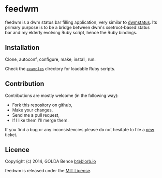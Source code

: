# feedwm

feedwm is a dwm status bar filling application, very similar to
[dwmstatus](http://dwm.suckless.org/dwmstatus/).  Its primary purpose is to be
a bridge between dwm's xsetroot-based status bar and my elderly evolving Ruby
script, hence the Ruby bindings.

## Installation

Clone, autoconf, configure, make, install, run.

Check the [`examples`](https://github.com/gbence/feedwm/tree/master/examples)
directory for loadable Ruby scripts.

## Contribution

Contributions are mostly welcome (in the following way):

* Fork this repository on github,
* Make your changes,
* Send me a pull request,
* If I like them I'll merge them.

If you find a bug or any inconsistencies please do not hesitate to file a
[new](https://github.com/gbence/feedwm/issues/new) ticket.

## Licence

Copyright (c) 2014, GOLDA Bence <b@blorb.io>

feedwm is released under the [MIT License](https://github.com/gbence/feedwm/blob/master/LICENSE.txt).

